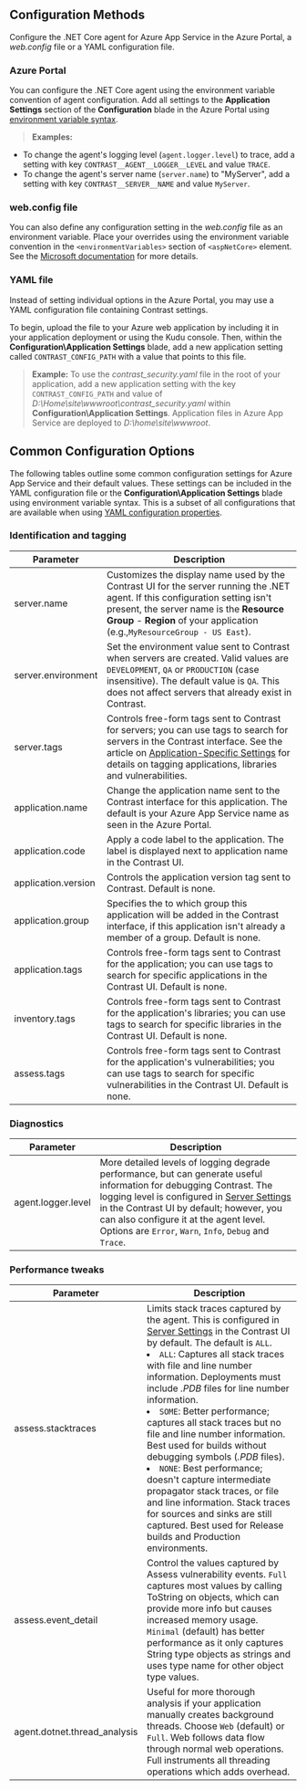 <!--
title: "Configuring Contrast .NET Core Agent on Azure App Service"
description: "Configurations and tweaks for customizing the Contrast .NET Core agent running on Azure App Service"
tags: "configuration .net Azure AppService netcore"
-->

## Configuration Methods

Configure the .NET Core agent for Azure App Service in the Azure Portal, a *web.config* file or a YAML configuration file.

### Azure Portal

You can configure the .NET Core agent using the environment variable convention of agent configuration. Add all settings to the **Application Settings** section of the **Configuration** blade in the Azure Portal using [environment variable syntax](installation-netconfig.html#environment-variables).

> **Examples:** <br>
 * To change the agent's logging level (`agent.logger.level`) to trace, add a setting with key `CONTRAST__AGENT__LOGGER__LEVEL` and value `TRACE`. <br>
 * To change the agent's server name (`server.name`) to "MyServer", add a setting with key `CONTRAST__SERVER__NAME` and value `MyServer`.

### web.config file

You can also define any configuration setting in the *web.config* file as an environment variable. Place your overrides using the environment variable convention in the `<environmentVariables>` section of `<aspNetCore>` element. See the [Microsoft documentation](https://docs.microsoft.com/en-us/aspnet/core/host-and-deploy/aspnet-core-module?view=aspnetcore-2.2#setting-environment-variables) for more details.

### YAML file

Instead of setting individual options in the Azure Portal, you may use a YAML configuration file containing Contrast settings. 

To begin, upload the file to your Azure web application by including it in your application deployment or using the Kudu console.
Then, within the **Configuration\Application Settings** blade, add a new application setting called `CONTRAST_CONFIG_PATH` with a value that points to this file.

> **Example:** To use the *contrast_security.yaml* file in the root of your application, add a new application setting with the key `CONTRAST_CONFIG_PATH` and value of *D:\Home\site\wwwroot\contrast_security.yaml* within **Configuration\Application Settings**. Application files in Azure App Service are deployed to *D:\home\site\wwwroot*.

## Common Configuration Options

The following tables outline some common configuration settings for Azure App Service and their default values. These settings can be included in the YAML configuration file or the **Configuration\Application Settings** blade using environment variable syntax.  This is a subset of all configurations that are available when using [YAML configuration properties](installation-netconfig.html#netcore-yaml).

### Identification and tagging

| Parameter           | Description |
|---------------------|-------------|
| server.name          | Customizes the display name used by the Contrast UI for the server running the .NET agent. If this configuration setting isn't present, the server name is the **Resource Group** - **Region** of your application (e.g.,`MyResourceGroup - US East`).
| server.environment   | Set the environment value sent to Contrast when servers are created. Valid values are `DEVELOPMENT`, `QA` or `PRODUCTION` (case insensitive). The default value is `QA`. This does not affect servers that already exist in Contrast.
| server.tags          | Controls free-form tags sent to Contrast for servers; you can use tags to search for servers in the Contrast interface. See the article on [Application-Specific Settings](installation-netconfig.html#appname) for details on tagging applications, libraries and vulnerabilities.
| application.name    | Change the application name sent to the Contrast interface for this application. The default is your Azure App Service name as seen in the Azure Portal.
| application.code    | Apply a code label to the application. The label is displayed next to application name in the Contrast UI.
| application.version | Controls the application version tag sent to Contrast.  Default is none.
| application.group   | Specifies the to which group this application will be added in the Contrast interface, if this application isn't already a member of a group.  Default is none.
| application.tags    | Controls free-form tags sent to Contrast for the application; you can use tags to search for specific applications in the Contrast UI.  Default is none.
| inventory.tags   | Controls free-form tags sent to Contrast for the application's libraries; you can use tags to search for specific libraries in the Contrast UI.  Default is none.
| assess.tags   | Controls free-form tags sent to Contrast for the application's vulnerabilities; you can use tags to search for specific vulnerabilities in the Contrast UI.  Default is none.

### Diagnostics

| Parameter           | Description |
|---------------------|-------------|
| agent.logger.level            | More detailed levels of logging degrade performance, but can generate useful information for debugging Contrast. The logging level is configured in [Server Settings](user-servers.html#settings) in the Contrast UI by default; however, you can also configure it at the agent level. Options are `Error`, `Warn`, `Info`, `Debug` and `Trace`.


### Performance tweaks

| Parameter           | Description |
|---------------------|-------------|
| assess.stacktraces  | Limits stack traces captured by the agent. This is configured in [Server Settings](user-servers.html#settings) in the Contrast UI by default. The default is `ALL`. <li>`ALL`: Captures all stack traces with file and line number information. Deployments must include *.PDB* files for line number information.</li><li>`SOME`: Better performance; captures all stack traces but no file and line number information. Best used for builds without debugging symbols (*.PDB* files).</li><li>`NONE`: Best performance; doesn't capture intermediate propagator stack traces, or file and line information.  Stack traces for sources and sinks are still captured. Best used for Release builds and Production environments.</li> |
| assess.event_detail    | Control the values captured by Assess vulnerability events. `Full` captures most values by calling ToString on objects, which can provide more info but causes increased memory usage. `Minimal` (default) has better performance as it only captures String type objects as strings and uses type name for other object type values.
| agent.dotnet.thread_analysis    | Useful for more thorough analysis if your application manually creates background threads. Choose `Web` (default) or `Full`. Web follows data flow through normal web operations. Full instruments all threading operations which adds overhead.

